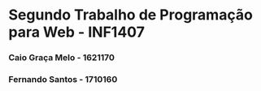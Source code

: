 # Segundo Trabalho de Programação para Web - INF1407
### Caio Graça Melo - 1621170 
### Fernando Santos - 1710160
